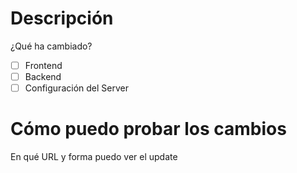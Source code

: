 # Descripción
¿Qué ha cambiado?

- [ ] Frontend
- [ ] Backend
- [ ] Configuración del Server

# Cómo puedo probar los cambios
En qué URL y forma puedo ver el update
